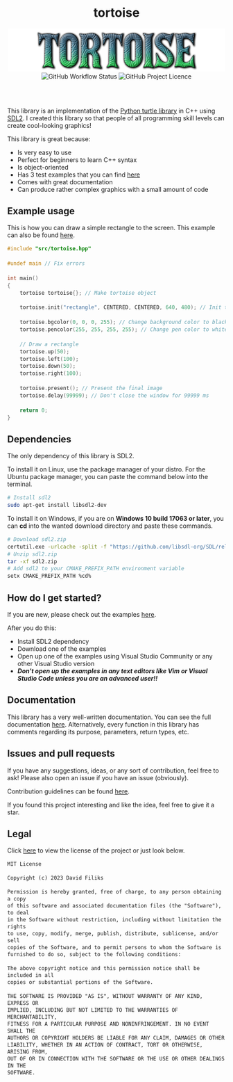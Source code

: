 <h1 align="center">tortoise</h1>
<p align="center">
<img src="assets/logo.png" align="center" title="logo">
<br>
<img alt="GitHub Workflow Status" align="center" src="https://img.shields.io/github/actions/workflow/status/dafiliks/tortoise/cmake-multi-platform.yml">
<img alt="GitHub Project Licence" align="center" src="https://img.shields.io/github/license/dafiliks/tortoise">
</p>
<br> <br>

This library is an implementation of the [Python turtle library](https://docs.python.org/3/library/turtle.html) in C++ using [SDL2](https://github.com/libsdl-org/SDL/tree/SDL2). I created this library so that people of all programming skill levels can create cool-looking graphics!

This library is great because:
- Is very easy to use
- Perfect for beginners to learn C++ syntax
- Is object-oriented
- Has 3 test examples that you can find [here](examples)
- Comes with great documentation
- Can produce rather complex graphics with a small amount of code

## Example usage
This is how you can draw a simple rectangle to the screen. This example can also be found [here](examples/rectangle).

```cpp
#include "src/tortoise.hpp"

#undef main // Fix errors

int main()
{
	tortoise tortoise{}; // Make tortoise object

	tortoise.init("rectangle", CENTERED, CENTERED, 640, 480); // Init the window

	tortoise.bgcolor(0, 0, 0, 255); // Change background color to black
	tortoise.pencolor(255, 255, 255, 255); // Change pen color to white

	// Draw a rectangle
	tortoise.up(50);
	tortoise.left(100);
	tortoise.down(50);
	tortoise.right(100);

	tortoise.present(); // Present the final image
	tortoise.delay(99999); // Don't close the window for 99999 ms

	return 0;
}
```

## Dependencies
The only dependency of this library is SDL2.

To install it on Linux, use the package manager of your distro. For the Ubuntu package manager, you can paste the command below into the terminal.
```bash
# Install sdl2
sudo apt-get install libsdl2-dev
```

To install it on Windows, if you are on **Windows 10 build 17063 or later**, you can **cd** into the wanted download directory and paste these commands.
```bash
# Download sdl2.zip
certutil.exe -urlcache -split -f "https://github.com/libsdl-org/SDL/releases/download/release-2.28.5/SDL2-devel-2.28.5-VC.zip" sdl2.zip
# Unzip sdl2.zip
tar -xf sdl2.zip
# Add sdl2 to your CMAKE_PREFIX_PATH environment variable
setx CMAKE_PREFIX_PATH %cd%
```
## How do I get started?
If you are new, please check out the examples [here](examples).

After you do this:
- Install SDL2 dependency
- Download one of the examples
- Open up one of the examples using Visual Studio Community or any other Visual Studio version
- ***Don't open up the examples in any text editors like Vim or Visual Studio Code unless you are an advanced user!!***

## Documentation 
This library has a very well-written documentation. You can see the full documentation [here](docs/DOCUMENTATION.md). Alternatively, every function in this library has comments regarding its purpose, parameters, return types, etc.

## Issues and pull requests 
If you have any suggestions, ideas, or any sort of contribution, feel free to ask!
Please also open an issue if you have an issue (obviously).

Contribution guidelines can be found [here](CONTRIBUTING.md).

If you found this project interesting and like the idea, feel free to give it a star.

## Legal
Click [here](LICENSE) to view the license of the project or just look below.

```
MIT License

Copyright (c) 2023 David Filiks

Permission is hereby granted, free of charge, to any person obtaining a copy
of this software and associated documentation files (the "Software"), to deal
in the Software without restriction, including without limitation the rights
to use, copy, modify, merge, publish, distribute, sublicense, and/or sell
copies of the Software, and to permit persons to whom the Software is
furnished to do so, subject to the following conditions:

The above copyright notice and this permission notice shall be included in all
copies or substantial portions of the Software.

THE SOFTWARE IS PROVIDED "AS IS", WITHOUT WARRANTY OF ANY KIND, EXPRESS OR
IMPLIED, INCLUDING BUT NOT LIMITED TO THE WARRANTIES OF MERCHANTABILITY,
FITNESS FOR A PARTICULAR PURPOSE AND NONINFRINGEMENT. IN NO EVENT SHALL THE
AUTHORS OR COPYRIGHT HOLDERS BE LIABLE FOR ANY CLAIM, DAMAGES OR OTHER
LIABILITY, WHETHER IN AN ACTION OF CONTRACT, TORT OR OTHERWISE, ARISING FROM,
OUT OF OR IN CONNECTION WITH THE SOFTWARE OR THE USE OR OTHER DEALINGS IN THE
SOFTWARE.
```
